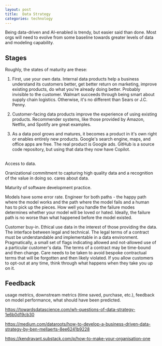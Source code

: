 ```yaml
---
layout: post
title:  Data Strategy
categories: technology
---
```


Being data-driven and AI-enabled is trendy, but easier said than done. Most orgs will need to evolve from some baseline towards greater levels of data and modeling capability.

## Stages

Roughly, the states of maturity are these:

1. First, use your own data. Internal data products help a business understand its customers better, get better return on marketing, improve existing products, do what you're already doing better. Probably invisible to the customer. Walmart succeeds through being smart about supply chain logistics. Otherwise, it's no different than Sears or J.C. Penny.

2. Customer-facing data products improve the experience of using existing products. Recommender systems, like those provided by Amazon, Netflix, and Spotify are great examples.

3. As a data pool grows and matures, it becomes a product in it's own right or enables entirely new products. Google's search engine, maps, and office apps are free. The real product is Google ads. GitHub is a source code repository, but using that data they now have Copilot.

## 





Access to data.

Oranizational commitment to capturing high quality data and a recognition of the value in doing so. cares about data.

Maturity of software development practice.

Models have some error rate. Engineer for both paths - the happy path where the model works and the path where the model fails and a human has to pick up the pieces. How well you handle the failure modes determines whether your model will be loved or hated. Ideally, the failure path is no worse than what happened before the model existed.


Customer buy-in. Ethical use data in the interest of those providing the data. The interface between legal and technical. 
The legal terms of a contract must be understandable and implementable in a data environment. Pragmatically, a small set of flags indicating allowed and not-allowed use of a particular customer's data. The terms of a contract may be time-bound and then change. Care needs to be taken to avoid bespoke contractual terms that will be forgotten and then likely violated. If you allow customers to opt-out at any time, think through what happens when they take you up on it.

## Feedback

usage metrics, downstream metrics (time saved, purchase, etc.), feedback on model performance, what should have been predicted.





https://towardsdatascience.com/wh-questions-of-data-strategy-1e6b0d19cb30

https://medium.com/dataroots/how-to-develop-a-business-driven-data-strategy-by-ben-mellaerts-8ee6241b9228

https://kendravant.substack.com/p/how-to-make-your-organisation-one
